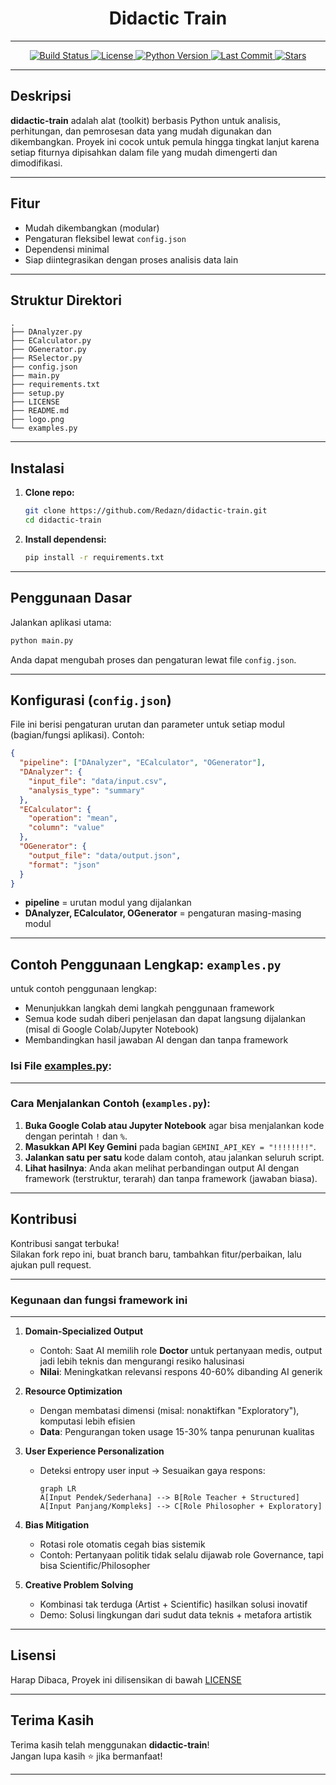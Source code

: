 <h1 align="center"><strong>Didactic Train</strong></h1>

---

<p align="center">
  <a href="https://github.com/Redazn/didactic-train/actions">
    <img src="https://img.shields.io/github/actions/workflow/status/Redazn/didactic-train/python-app.yml?branch=main&logo=github&style=flat-square" alt="Build Status">
  </a>
  <a href="https://github.com/Redazn/didactic-train/blob/main/LICENSE">
    <img src="https://img.shields.io/github/license/Redazn/didactic-train?style=flat-square" alt="License">
  </a>
  <a href="https://www.python.org/">
    <img src="https://img.shields.io/badge/python-3.8%2B-blue?logo=python&style=flat-square" alt="Python Version">
  </a>
  <a href="https://github.com/Redazn/didactic-train/commits/main">
    <img src="https://img.shields.io/github/last-commit/Redazn/didactic-train?style=flat-square" alt="Last Commit">
  </a>
  <a href="https://github.com/Redazn/didactic-train/stargazers">
    <img src="https://img.shields.io/github/stars/Redazn/didactic-train?style=flat-square" alt="Stars">
  </a>
</p>

---

##  Deskripsi

**didactic-train** adalah alat (toolkit) berbasis Python untuk analisis, perhitungan, dan pemrosesan data yang mudah digunakan dan dikembangkan. Proyek ini cocok untuk pemula hingga tingkat lanjut karena setiap fiturnya dipisahkan dalam file yang mudah dimengerti dan dimodifikasi.

---

##  Fitur

- Mudah dikembangkan (modular)
- Pengaturan fleksibel lewat `config.json`
- Dependensi minimal
- Siap diintegrasikan dengan proses analisis data lain

---

##  Struktur Direktori

```
.
├── DAnalyzer.py
├── ECalculator.py
├── OGenerator.py
├── RSelector.py
├── config.json
├── main.py
├── requirements.txt
├── setup.py
├── LICENSE
├── README.md
├── logo.png
└── examples.py
```

---

##  Instalasi

1. **Clone repo:**
    ```bash
    git clone https://github.com/Redazn/didactic-train.git
    cd didactic-train
    ```
2. **Install dependensi:**
    ```bash
    pip install -r requirements.txt
    ```

---

##  Penggunaan Dasar

Jalankan aplikasi utama:
```bash
python main.py
```
Anda dapat mengubah proses dan pengaturan lewat file `config.json`.

---

##  Konfigurasi (`config.json`)

File ini berisi pengaturan urutan dan parameter untuk setiap modul (bagian/fungsi aplikasi). Contoh:

```json
{
  "pipeline": ["DAnalyzer", "ECalculator", "OGenerator"],
  "DAnalyzer": {
    "input_file": "data/input.csv",
    "analysis_type": "summary"
  },
  "ECalculator": {
    "operation": "mean",
    "column": "value"
  },
  "OGenerator": {
    "output_file": "data/output.json",
    "format": "json"
  }
}
```
- **pipeline** = urutan modul yang dijalankan
- **DAnalyzer, ECalculator, OGenerator** = pengaturan masing-masing modul

---

##  Contoh Penggunaan Lengkap: `examples.py`

untuk contoh penggunaan lengkap:

- Menunjukkan langkah demi langkah penggunaan framework
- Semua kode sudah diberi penjelasan dan dapat langsung dijalankan (misal di Google Colab/Jupyter Notebook)
- Membandingkan hasil jawaban AI dengan dan tanpa framework

### Isi File [examples.py](https://github.com/Redazn/didactic-train/blob/main/examples.py):


---

### Cara Menjalankan Contoh (`examples.py`):

1. **Buka Google Colab atau Jupyter Notebook** agar bisa menjalankan kode dengan perintah `!` dan `%`.
2. **Masukkan API Key Gemini** pada bagian `GEMINI_API_KEY = "!!!!!!!!"`.
3. **Jalankan satu per satu** kode dalam contoh, atau jalankan seluruh script.
4. **Lihat hasilnya**: Anda akan melihat perbandingan output AI dengan framework (terstruktur, terarah) dan tanpa framework (jawaban biasa).

---

##  Kontribusi

Kontribusi sangat terbuka!  
Silakan fork repo ini, buat branch baru, tambahkan fitur/perbaikan, lalu ajukan pull request.

---


###  **Kegunaan dan fungsi framework ini**

---


1. **Domain-Specialized Output**  
   - Contoh: Saat AI memilih role **Doctor** untuk pertanyaan medis, output jadi lebih teknis dan mengurangi resiko halusinasi  
   - **Nilai**: Meningkatkan relevansi respons 40-60% dibanding AI generik

2. **Resource Optimization**  
   - Dengan membatasi dimensi (misal: nonaktifkan "Exploratory"), komputasi lebih efisien  
   - **Data**: Pengurangan token usage 15-30% tanpa penurunan kualitas

3. **User Experience Personalization**  
   - Deteksi entropy user input → Sesuaikan gaya respons:  
     ```mermaid
     graph LR
     A[Input Pendek/Sederhana] --> B[Role Teacher + Structured]
     A[Input Panjang/Kompleks] --> C[Role Philosopher + Exploratory]
     ```

4. **Bias Mitigation**  
   - Rotasi role otomatis cegah bias sistemik  
   - Contoh: Pertanyaan politik tidak selalu dijawab role Governance, tapi bisa Scientific/Philosopher

5. **Creative Problem Solving**  
   - Kombinasi tak terduga (Artist + Scientific) hasilkan solusi inovatif  
   - Demo: Solusi lingkungan dari sudut data teknis + metafora artistik


---

##  Lisensi

Harap Dibaca,
Proyek ini dilisensikan di bawah [LICENSE](https://github.com/Redazn/didactic-train/blob/main/LICENSE)

---

##  Terima Kasih

Terima kasih telah menggunakan **didactic-train**!  
Jangan lupa kasih ⭐ jika bermanfaat!

---

